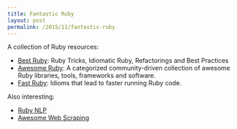 ```yaml
---
title: Fantastic Ruby
layout: post
permalink: /2015/11/fantastic-ruby
---
```


A collection of Ruby resources:

* [Best Ruby](http://best-ruby.com/): Ruby Tricks, Idiomatic Ruby, Refactorings and Best Practices
* [Awesome Ruby](http://awesome-ruby.com/): A categorized community-driven collection of awesome Ruby libraries, tools, frameworks and software.
* [Fast Ruby](https://github.com/JuanitoFatas/fast-ruby): Idioms that lead to faster running Ruby code.

Also interesting:

* [Ruby NLP](https://github.com/diasks2/ruby-nlp)
* [Awesome Web Scraping](https://github.com/lorien/awesome-web-scraping/blob/master/ruby.md)
